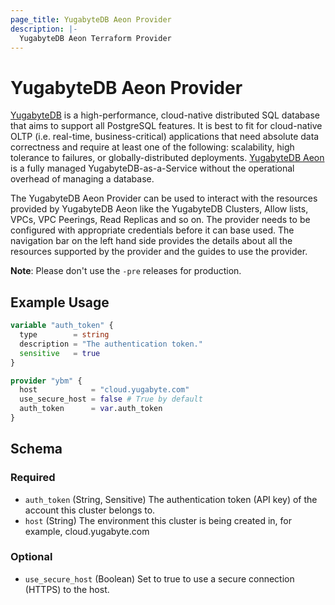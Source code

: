 ```yaml
---
page_title: YugabyteDB Aeon Provider
description: |-
  YugabyteDB Aeon Terraform Provider
---
```


# YugabyteDB Aeon Provider

[YugabyteDB](https://github.com/yugabyte/yugabyte-db) is a high-performance, cloud-native distributed SQL database that aims to support all PostgreSQL
features. It is best to fit for cloud-native OLTP (i.e. real-time, business-critical) applications that need absolute
data correctness and require at least one of the following: scalability, high tolerance to failures, or
globally-distributed deployments. [YugabyteDB Aeon](https://www.yugabyte.com/managed/) is a fully managed YugabyteDB-as-a-Service without
the operational overhead of managing a database.  

The YugabyteDB Aeon Provider can be used to interact with the resources provided by YugabyteDB Aeon like the YugabyteDB Clusters, Allow lists, VPCs,
VPC Peerings, Read Replicas and so on. The provider needs to be configured with appropriate credentials before it can base used. The navigation bar on the left
hand side provides the details about all the resources supported by the provider and the guides to use the provider.

**Note**: Please don't use the `-pre` releases for production. 

## Example Usage

```terraform
variable "auth_token" {
  type        = string
  description = "The authentication token."
  sensitive   = true
}

provider "ybm" {
  host            = "cloud.yugabyte.com"
  use_secure_host = false # True by default
  auth_token      = var.auth_token
}
```

<!-- schema generated by tfplugindocs -->
## Schema

### Required

- `auth_token` (String, Sensitive) The authentication token (API key) of the account this cluster belongs to.
- `host` (String) The environment this cluster is being created in, for example, cloud.yugabyte.com

### Optional

- `use_secure_host` (Boolean) Set to true to use a secure connection (HTTPS) to the host.

